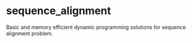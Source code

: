 # sequence_alignment
Basic and memory efficient dynamic programming solutions for sequence alignment problem.
